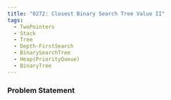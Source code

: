 ```yaml
---
title: "0272: Closest Binary Search Tree Value II"
tags:
  - TwoPointers
  - Stack
  - Tree
  - Depth-FirstSearch
  - BinarySearchTree
  - Heap(PriorityQueue)
  - BinaryTree
---
```

### Problem Statement

